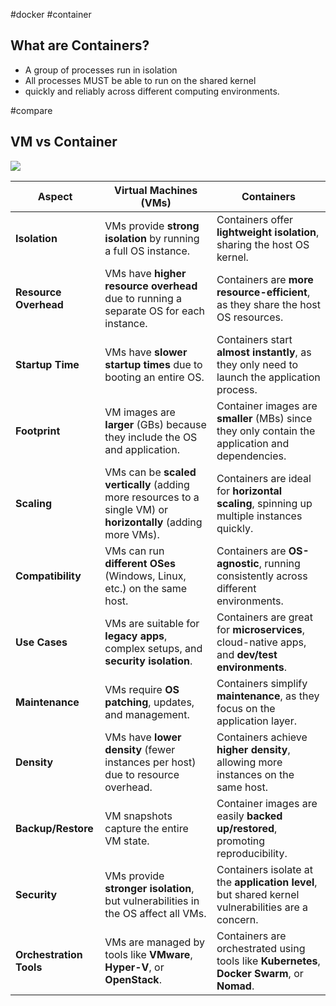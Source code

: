 #docker #container
## What are Containers?
- A group of processes run in isolation
- All processes MUST be able to run on the shared kernel
- quickly and reliably across different computing environments.

#compare 
## VM vs Container

![](https://i.imgur.com/tceWeqy.png)

|Aspect|Virtual Machines (VMs)|Containers|
|---|---|---|
|**Isolation**|VMs provide **strong isolation** by running a full OS instance.|Containers offer **lightweight isolation**, sharing the host OS kernel.|
|**Resource Overhead**|VMs have **higher resource overhead** due to running a separate OS for each instance.|Containers are **more resource-efficient**, as they share the host OS resources.|
|**Startup Time**|VMs have **slower startup times** due to booting an entire OS.|Containers start **almost instantly**, as they only need to launch the application process.|
|**Footprint**|VM images are **larger** (GBs) because they include the OS and application.|Container images are **smaller** (MBs) since they only contain the application and dependencies.|
|**Scaling**|VMs can be **scaled vertically** (adding more resources to a single VM) or **horizontally** (adding more VMs).|Containers are ideal for **horizontal scaling**, spinning up multiple instances quickly.|
|**Compatibility**|VMs can run **different OSes** (Windows, Linux, etc.) on the same host.|Containers are **OS-agnostic**, running consistently across different environments.|
|**Use Cases**|VMs are suitable for **legacy apps**, complex setups, and **security isolation**.|Containers are great for **microservices**, cloud-native apps, and **dev/test environments**.|
|**Maintenance**|VMs require **OS patching**, updates, and management.|Containers simplify **maintenance**, as they focus on the application layer.|
|**Density**|VMs have **lower density** (fewer instances per host) due to resource overhead.|Containers achieve **higher density**, allowing more instances on the same host.|
|**Backup/Restore**|VM snapshots capture the entire VM state.|Container images are easily **backed up/restored**, promoting reproducibility.|
|**Security**|VMs provide **stronger isolation**, but vulnerabilities in the OS affect all VMs.|Containers isolate at the **application level**, but shared kernel vulnerabilities are a concern.|
|**Orchestration Tools**|VMs are managed by tools like **VMware**, **Hyper-V**, or **OpenStack**.|Containers are orchestrated using tools like **Kubernetes**, **Docker Swarm**, or **Nomad**.|

